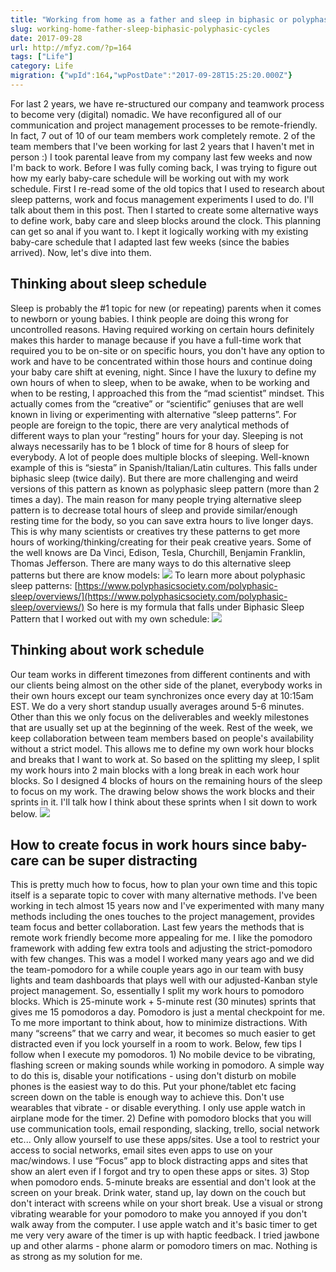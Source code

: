 ```yaml
---
title: "Working from home as a father and sleep in biphasic or polyphasic cycles"
slug: working-home-father-sleep-biphasic-polyphasic-cycles
date: 2017-09-28
url: http://mfyz.com/?p=164
tags: ["Life"]
category: Life
migration: {"wpId":164,"wpPostDate":"2017-09-28T15:25:20.000Z"}
---
```


For last 2 years, we have re-structured our company and teamwork process to become very (digital) nomadic. We have reconfigured all of our communication and project management processes to be remote-friendly. In fact, 7 out of 10 of our team members work completely remote. 2 of the team members that I've been working for last 2 years that I haven't met in person :) I took parental leave from my company last few weeks and now I'm back to work. Before I was fully coming back, I was trying to figure out how my early baby-care schedule will be working out with my work schedule. First I re-read some of the old topics that I used to research about sleep patterns, work and focus management experiments I used to do. I'll talk about them in this post. Then I started to create some alternative ways to define work, baby care and sleep blocks around the clock. This planning can get so anal if you want to. I kept it logically working with my existing baby-care schedule that I adapted last few weeks (since the babies arrived). Now, let's dive into them.

## Thinking about sleep schedule

Sleep is probably the #1 topic for new (or repeating) parents when it comes to newborn or young babies. I think people are doing this wrong for uncontrolled reasons. Having required working on certain hours definitely makes this harder to manage because if you have a full-time work that required you to be on-site or on specific hours, you don't have any option to work and have to be concentrated within those hours and continue doing your baby care shift at evening, night. Since I have the luxury to define my own hours of when to sleep, when to be awake, when to be working and when to be resting, I approached this from the “mad scientist” mindset. This actually comes from the “creative” or “scientific” geniuses that are well known in living or experimenting with alternative “sleep patterns”. For people are foreign to the topic, there are very analytical methods of different ways to plan your “resting” hours for your day. Sleeping is not always necessarily has to be 1 block of time for 8 hours of sleep for everybody. A lot of people does multiple blocks of sleeping. Well-known example of this is “siesta” in Spanish/Italian/Latin cultures. This falls under biphasic sleep (twice daily). But there are more challenging and weird versions of this pattern as known as polyphasic sleep pattern (more than 2 times a day). The main reason for many people trying alternative sleep pattern is to decrease total hours of sleep and provide similar/enough resting time for the body, so you can save extra hours to live longer days. This is why many scientists or creatives try these patterns to get more hours of working/thinking/creating for their peak creative years. Some of the well knows are Da Vinci, Edison, Tesla, Churchill, Benjamin Franklin, Thomas Jefferson. There are many ways to do this alternative sleep patterns but there are know models: ![](/images/archive/en/2020/05/ELrf0_slqean.png?fit=525%2C200&ssl=1) To learn more about polyphasic sleep patterns: [https://www.polyphasicsociety.com/polyphasic-sleep/overviews/](https://www.polyphasicsociety.com/polyphasic-sleep/overviews/) So here is my formula that falls under Biphasic Sleep Pattern that I worked out with my own schedule: ![](/images/archive/en/2020/05/Screen-Shot-2017-09-18-at-2.15.10-PM_qbl8am.png?fit=720%2C758&ssl=1)

## Thinking about work schedule

Our team works in different timezones from different continents and with our clients being almost on the other side of the planet, everybody works in their own hours except our team synchronizes once every day at 10:15am EST. We do a very short standup usually averages around 5-6 minutes. Other than this we only focus on the deliverables and weekly milestones that are usually set up at the beginning of the week. Rest of the week, we keep collaboration between team members based on people's availability without a strict model. This allows me to define my own work hour blocks and breaks that I want to work at. So based on the splitting my sleep, I split my work hours into 2 main blocks with a long break in each work hour blocks. So I designed 4 blocks of hours on the remaining hours of the sleep to focus on my work. The drawing below shows the work blocks and their sprints in it. I'll talk how I think about these sprints when I sit down to work below. ![](/images/archive/en/2020/05/Screen-Shot-2017-09-18-at-2.19.49-PM_krgumi.png?fit=737%2C883&ssl=1)

## How to create focus in work hours since baby-care can be super distracting

This is pretty much how to focus, how to plan your own time and this topic itself is a separate topic to cover with many alternative methods. I've been working in tech almost 15 years now and I've experimented with many many methods including the ones touches to the project management, provides team focus and better collaboration. Last few years the methods that is remote work friendly become more appealing for me. I like the pomodoro framework with adding few extra tools and adjusting the strict-pomodoro with few changes. This was a model I worked many years ago and we did the team-pomodoro for a while couple years ago in our team with busy lights and team dashboards that plays well with our adjusted-Kanban style project management. So, essentially I split my work hours to pomodoro blocks. Which is 25-minute work + 5-minute rest (30 minutes) sprints that gives me 15 pomodoros a day. Pomodoro is just a mental checkpoint for me. To me more important to think about, how to minimize distractions. With many “screens” that we carry and wear, it becomes so much easier to get distracted even if you lock yourself in a room to work. Below, few tips I follow when I execute my pomodoros. 1) No mobile device to be vibrating, flashing screen or making sounds while working in pomodoro. A simple way to do this is, disable your notifications - using don't disturb on mobile phones is the easiest way to do this. Put your phone/tablet etc facing screen down on the table is enough way to achieve this. Don't use wearables that vibrate - or disable everything. I only use apple watch in airplane mode for the timer. 2) Define with pomodoro blocks that you will use communication tools, email responding, slacking, trello, social network etc... Only allow yourself to use these apps/sites. Use a tool to restrict your access to social networks, email sites even apps to use on your mac/windows. I use “Focus” app to block distracting apps and sites that show an alert even if I forgot and try to open these apps or sites. 3) Stop when pomodoro ends. 5-minute breaks are essential and don't look at the screen on your break. Drink water, stand up, lay down on the couch but don't interact with screens while on your short break. Use a visual or strong vibrating wearable for your pomodoro to make you annoyed if you don't walk away from the computer. I use apple watch and it's basic timer to get me very very aware of the timer is up with haptic feedback. I tried jawbone up and other alarms - phone alarm or pomodoro timers on mac. Nothing is as strong as my solution for me.